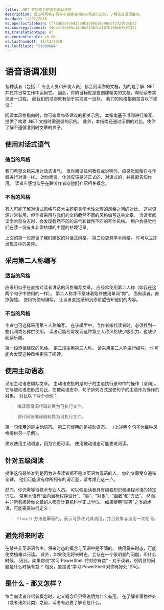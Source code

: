 ```yaml
---
title: .NET 文档参与的语音语调准则
description: 通过将风格示例与不遵循准则的示例进行比较，了解语音语调准则。
ms.date: 11/07/2018
ms.openlocfilehash: cf78bb5d476d35b9b168b619e90e8f372103cb93
ms.sourcegitcommit: 44eb4f5ee65c1848d7f36fca107b296eb7687397
ms.translationtype: HT
ms.contentlocale: zh-CN
ms.lasthandoff: 11/13/2018
ms.locfileid: "51609684"
---
```

# <a name="voice-and-tone-guidelines"></a>语音语调准则

各种读者（包括 IT 专业人员和开发人员）都会阅读你的文档，为的是了解 .NET 并在其日常工作中运用它。 因此，你的目标就是要创建精美的文档，帮助读者实现这一过程。 而我们的准则就有助于实现这一目标。 我们的风格指南包含以下建议：

阅读本风格指南时，你可查看每条建议的相关示例。 本指南基于准则进行编写，提供了构建 .NET 文档时需遵循的示例。 此外，本指南还通过示例的对比，使你了解不遵循准则时文章的样子。

## <a name="use-a-conversational-tone"></a>使用对话式语气

### <a name="appropriate-style"></a>适当的风格

我们希望文档采用对话式语气。 当你阅读任何教程或说明时，应感觉就像在与作者进行对话一样。 对你而言，体验应该是非正式的、对话式的，并且起告知作用。 读者应感觉似乎在聆听作者向他们介绍相关概念。

### <a name="inappropriate-style"></a>不当的风格

有人可能了解对话式风格与技术主题更具学术性处理的风格之间的对比。 这些资源非常有用，但作者采用与我们的文档截然不同的风格编写这些文章。 当读者阅读学术型杂志时，会发现截然不同的语气和截然不同的写作风格。 用户会感觉他们在读一份有关非常枯燥的主题的枯燥记录。  

上面的第一段遵循了我们建议的对话式风格。 第二段更具学术风格。 你可以立即发现其中的差异。 

## <a name="write-in-second-person"></a>采用第二人称编写

### <a name="appropriate-style"></a>适当的风格

应采用似乎在直接对读者讲话的风格编写文章。 应经常使用第二人称（如我在这两个句子中使用的一样）。 第二人称并不意味着始终使用单词“你”。 面向读者，直抒胸臆。 使用祈使句编写。 让读者直接感知到你希望告知他们的内容。

### <a name="inappropriate-style"></a>不当的风格

作者也可选择采用第三人称编写。 在该模型中，当作者指代读者时，必须找到一些代词或名称供使用。 读者可能经常发现这种第三人称风格缺少吸引力，也缺少阅读乐趣。

第一段遵循建议的风格。 第二段采用第三人称。 请采用第二人称进行编写。 你可能会发现这种风格更易于阅读。

## <a name="use-active-voice"></a>使用主动语态

采用主动语态编写文章。 主动语态指的是句子的主语执行该句中的操作（谓词）。 它与被动语态形成对比，在被动语态中，句子排列方式是使句子的主语作为操作的对象。 对比以下两个示例：

>编译器将源代码转换为可执行文件。

>源代码被编译器转换为可执行文件。

第一句使用的是主动语态。 第二句使用的是被动语态。 （上述两个句子为每种风格提供另一示例）。

建议使用主动语态，因为它更可读。 使用被动语态可能更难阅读。

## <a name="target-a-fifth-grade-reading-level"></a>针对五级阅读

提供这份最终准则是因为许多读者都不是以英语为母语的人。 你的文章受众遍布全球。 他们可能没有你所拥有的词汇量，请考虑到这一点。

然而，你仍需等待技术专业人员。 可以假设读者具有编程知识和编程术语的特定词汇。 常用术语有“面向目标程序设计”、“类”、“对象”、“函数”和“方法”。 然而，并非所有阅读你文章的人都有计算机科学正式学位。 如果使用“幂等”之类的术语，可能需要进行定义：

>`Close()` 方法是幂等的，表示可多次对其调用，并且效果与调用一次相同。

## <a name="avoid-future-tense"></a>避免将来时态

在某些非英语语言中，将来时态的概念与英语中是不同的。 使用将来时态，可能使文档难以阅读。 此外，如果使用将来时态，会存在一个很明显的问题，即什么时候。 因此，如果你说“学习 PowerShell 将对你有益” - 对于读者，很明显的问题是什么时候有益？ 相反，直接说“学习 PowerShell 对你有好处”即可。

## <a name="what-is-it---so-what"></a>是什么 - 那又怎样？

每当向读者介绍新概念时，定义概念且只需说明为什么有用。 在了解某事物益处（或者诸如此类）之前，读者有必要了解它是什么。

